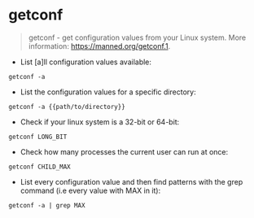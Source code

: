 # getconf

> getconf - get configuration values from your Linux system.
> More information: https://manned.org/getconf.1.

- List [a]ll configuration values available:

`getconf -a`

- List the configuration values for a specific directory:

`getconf -a {{path/to/directory}}`

- Check if your linux system is a 32-bit or 64-bit:

`getconf LONG_BIT`

- Check how many processes the current user can run at once:

`getconf CHILD_MAX`

- List every configuration value and then find patterns with the grep command (i.e every value with MAX in it):

`getconf -a | grep MAX`
